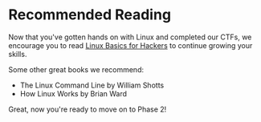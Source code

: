 # Recommended Reading

Now that you've gotten hands on with Linux and completed our CTFs, we encourage you to read [Linux Basics for Hackers](https://nostarch.com/linuxbasicsforhackers#content) to continue growing your skills. 

Some other great books we recommend: 

- The Linux Command Line by William Shotts
- How Linux Works by Brian Ward

Great, now you're ready to move on to Phase 2!